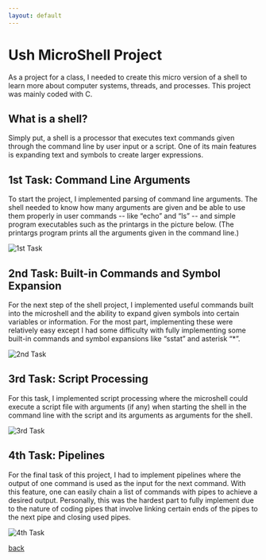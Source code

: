 ```yaml
---
layout: default
---
```


# Ush MicroShell Project

As a project for a class, I needed to create this micro version of a shell to learn more about computer systems, threads, and processes. This project was mainly coded with C.

## What is a shell?

Simply put, a shell is a processor that executes text commands given through the command line by user input or a script. One of its main features is expanding text and symbols to create larger expressions.

## 1st Task: Command Line Arguments
To start the project, I implemented parsing of command line arguments. The shell needed to know how many arguments are given and be able to use them properly in user commands -- like “echo” and “ls” -- and simple program executables such as the printargs in the picture below.
(The printargs program prints all the arguments given in the command line.)

![1st Task](/assets/img/1st_Task.png)

## 2nd Task: Built-in Commands and Symbol Expansion
For the next step of the shell project, I implemented useful commands built into the microshell and the ability to expand given symbols into certain variables or information. For the most part, implementing these were relatively easy except I had some difficulty with fully implementing some built-in commands and symbol expansions like “sstat” and asterisk “*”.

![2nd Task](/assets/img/2nd_Task.png)

## 3rd Task: Script Processing
For this task, I implemented script processing where the microshell could execute a script file with arguments (if any) when starting the shell in the command line with the script and its arguments as arguments for the shell.

![3rd Task](/assets/img/3rd_Task.png)

## 4th Task: Pipelines
For the final task of this project, I had to implement pipelines where the output of one command is used as the input for the next command. With this feature, one can easily chain a list of commands with pipes to achieve a desired output. Personally, this was the hardest part to fully implement due to the nature of coding pipes that involve linking certain ends of the pipes to the next pipe and closing used pipes.

![4th Task](/assets/img/4th_Task.png)

[back](./)
